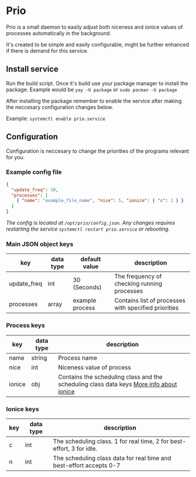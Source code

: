 # Prio

Prio is a small daemon to easily adjust both niceness and ionice values of processes automatically in the background.

It's created to be simple and easily configurable, might be further enhanced if there is demand for this service.

## Install service

Run the build script. Once it's build use your package manager to install the package. Example would be `yay -U package` or `sudo pacman -U package`

After installing the package remember to enable the service after making the neccesary configuration changes below.

Example: `systemctl enable prio.service`

## Configuration

Configuration is neccesary to change the priorities of the programs relevant for you.

### Example config file

```json
{
  "update_freq": 30,
  "processes": [
    { "name": "example_file_name", "nice": 5, "ionice": { "c": 1 } }
  ]
}
```

_The config is located at `/opt/prio/config.json`. Any changes requires restarting the service `systemctl restart prio.service` or rebooting._

### Main JSON object keys

| key         | data type | default value   | description                                          |
| ----------- | --------- | --------------- | ---------------------------------------------------- |
| update_freq | int       | 30 (Seconds)    | The frequency of checking running processes          |
| processes   | array     | example process | Contains list of processes with specified priorities |

### Process keys

| key    | data type | description                                                                                                                                        |
| ------ | --------- | -------------------------------------------------------------------------------------------------------------------------------------------------- |
| name   | string    | Process name                                                                                                                                       |
| nice   | int       | Niceness value of process                                                                                                                          |
| ionice | obj       | Contains the scheduling class and the scheduling class data keys [More info about ionice](https://www.tutorialspoint.com/unix_commands/ionice.htm) |

### Ionice keys

| key | data type | description                                                           |
| --- | --------- | --------------------------------------------------------------------- |
| c   | int       | The scheduling class. 1 for real time, 2 for best-effort, 3 for idle. |
| n   | int       | The scheduling class data for real time and best-effort accepts 0-7   |
